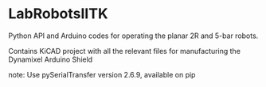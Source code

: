 # LabRobotsIITK
Python API and Arduino codes for operating the planar 2R and 5-bar robots.

Contains KiCAD project with all the relevant files for manufacturing the Dynamixel Arduino Shield

note:
Use pySerialTransfer version 2.6.9, available on pip
